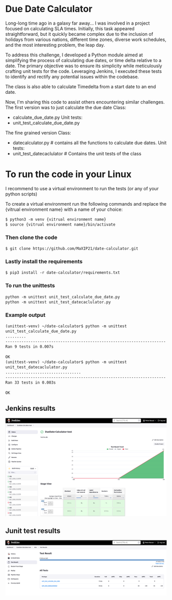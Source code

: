 # Due Date Calculator

Long-long time ago in a galaxy far away...  I was involved in a project focused on calculating SLA times. Initially, this task appeared straightforward, but it quickly became complex due to the inclusion of holidays from various nations, different time zones, diverse work schedules, and the most interesting problem, the leap day. 

To address this challenge, I developed a Python module aimed at simplifying the process of calculating due dates, or time delta relative to a date. The primary objective was to ensure its simplicity while meticulously crafting unit tests for the code. Leveraging Jenkins, I executed these tests to identify and rectify any potential issues within the codebase.

The class is also able to calculate Timedelta from a start date to an end date.

Now, I'm sharing this code to assist others encountering similar challenges.
The first version was to just calculate the due date 
Class: 
- calculate_due_date.py
Unit tests:
- unit_test_calculate_due_date.py


The fine grained version 
Class:
- datecalculator.py # contains all the functions to calculate due dates. 
Unit tests:
- unit_test_datecaclulator # Contains the unit tests of the class

# To run the code in your Linux
I recommend to use a virtual environment to run the tests (or any of your python scripts)

To create a virtual environment run the following commands and replace the {vitrual environment name} with a name of your choice:

```
$ python3 -m venv {vitrual environment name} 
$ source {vitrual environment name}/bin/activate
```

### Then clone the code

```
$ git clone https://github.com/MaXIP21/date-calculator.git
```

### Lastly install the requirements

```
$ pip3 install -r date-calculator/requirements.txt
```


### To run the unittests
```
python -m unittest unit_test_calculate_due_date.py
python -m unittest unit_test_datecaclulator.py
```

### Example output 
```
(unittest-venv) ~/date-calculator$ python -m unittest unit_test_calculate_due_date.py
.........
----------------------------------------------------------------------
Ran 9 tests in 0.007s

OK
(unittest-venv) ~/date-calculator$ python -m unittest unit_test_datecaclulator.py
.................................
----------------------------------------------------------------------
Ran 33 tests in 0.003s

OK
```
## Jenkins results
![Jenkins build results](./images/Results-1.png)

## Junit test results
![Junit results results](./images/Results-2.png)